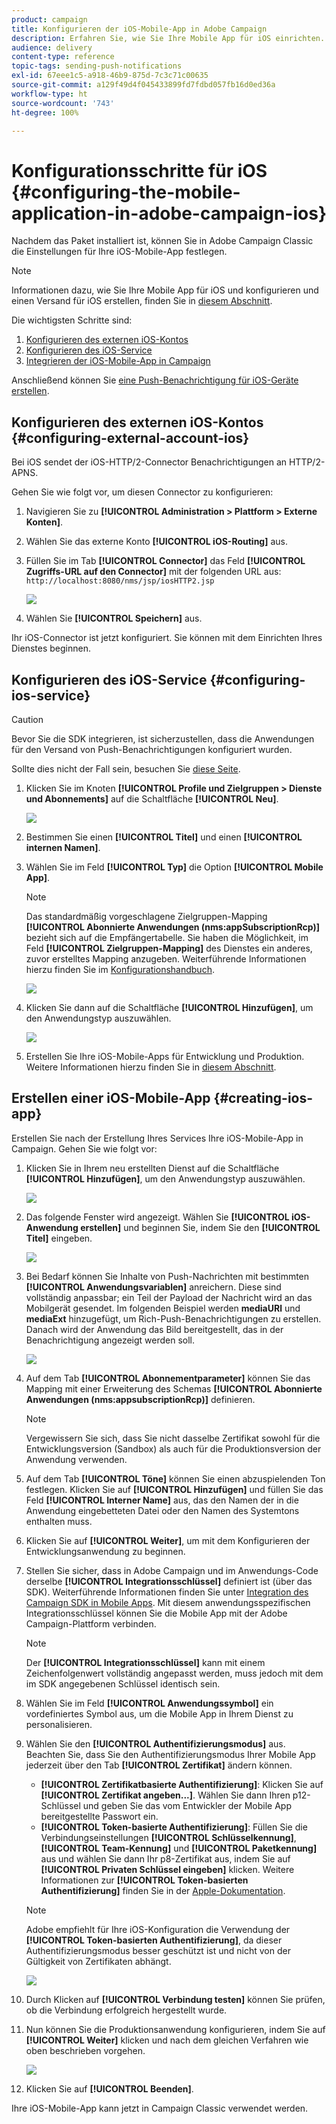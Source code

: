 ```yaml
---
product: campaign
title: Konfigurieren der iOS-Mobile-App in Adobe Campaign
description: Erfahren Sie, wie Sie Ihre Mobile App für iOS einrichten.
audience: delivery
content-type: reference
topic-tags: sending-push-notifications
exl-id: 67eee1c5-a918-46b9-875d-7c3c71c00635
source-git-commit: a129f49d4f045433899fd7fdbd057fb16d0ed36a
workflow-type: ht
source-wordcount: '743'
ht-degree: 100%

---
```


# Konfigurationsschritte für iOS {#configuring-the-mobile-application-in-adobe-campaign-ios}

Nachdem das Paket installiert ist, können Sie in Adobe Campaign Classic die Einstellungen für Ihre iOS-Mobile-App festlegen.

>[!NOTE]
>
>Informationen dazu, wie Sie Ihre Mobile App für iOS und konfigurieren und einen Versand für iOS erstellen, finden Sie in [diesem Abschnitt](configuring-the-mobile-application-android.md).

Die wichtigsten Schritte sind:

1. [Konfigurieren des externen iOS-Kontos](#configuring-external-account-ios)
1. [Konfigurieren des iOS-Service](#configuring-ios-service)
1. [Integrieren der iOS-Mobile-App in Campaign](#creating-ios-app)

Anschließend können Sie [eine Push-Benachrichtigung für iOS-Geräte erstellen](create-notifications-ios.md).


## Konfigurieren des externen iOS-Kontos {#configuring-external-account-ios}

Bei iOS sendet der iOS-HTTP/2-Connector Benachrichtigungen an HTTP/2-APNS.

Gehen Sie wie folgt vor, um diesen Connector zu konfigurieren:

1. Navigieren Sie zu **[!UICONTROL Administration > Plattform > Externe Konten]**.
1. Wählen Sie das externe Konto **[!UICONTROL iOS-Routing]** aus.
1. Füllen Sie im Tab **[!UICONTROL Connector]** das Feld **[!UICONTROL Zugriffs-URL auf den Connector]** mit der folgenden URL aus: ```http://localhost:8080/nms/jsp/iosHTTP2.jsp```

   ![](assets/nmac_connectors.png)

1. Wählen Sie **[!UICONTROL Speichern]** aus.

Ihr iOS-Connector ist jetzt konfiguriert. Sie können mit dem Einrichten Ihres Dienstes beginnen.

## Konfigurieren des iOS-Service {#configuring-ios-service}

>[!CAUTION]
>
>Bevor Sie die SDK integrieren, ist sicherzustellen, dass die Anwendungen für den Versand von Push-Benachrichtigungen konfiguriert wurden.
>
>Sollte dies nicht der Fall sein, besuchen Sie [diese Seite](https://developer.apple.com/documentation/usernotifications).

1. Klicken Sie im Knoten **[!UICONTROL Profile und Zielgruppen > Dienste und Abonnements]** auf die Schaltfläche **[!UICONTROL Neu]**.

   ![](assets/nmac_service_1.png)

1. Bestimmen Sie einen **[!UICONTROL Titel]** und einen **[!UICONTROL internen Namen]**.
1. Wählen Sie im Feld **[!UICONTROL Typ]** die Option **[!UICONTROL Mobile App]**.

   >[!NOTE]
   >
   >Das standardmäßig vorgeschlagene Zielgruppen-Mapping **[!UICONTROL Abonnierte Anwendungen (nms:appSubscriptionRcp)]** bezieht sich auf die Empfängertabelle. Sie haben die Möglichkeit, im Feld **[!UICONTROL Zielgruppen-Mapping]** des Dienstes ein anderes, zuvor erstelltes Mapping anzugeben. Weiterführende Informationen hierzu finden Sie im [Konfigurationshandbuch](../../configuration/using/about-custom-recipient-table.md).

   ![](assets/nmac_ios.png)

1. Klicken Sie dann auf die Schaltfläche **[!UICONTROL Hinzufügen]**, um den Anwendungstyp auszuwählen.

   ![](assets/nmac_service_2.png)

1. Erstellen Sie Ihre iOS-Mobile-Apps für Entwicklung und Produktion. Weitere Informationen hierzu finden Sie in [diesem Abschnitt](configuring-the-mobile-application.md#creating-ios-app).

## Erstellen einer iOS-Mobile-App {#creating-ios-app}

Erstellen Sie nach der Erstellung Ihres Services Ihre iOS-Mobile-App in Campaign. Gehen Sie wie folgt vor:

1. Klicken Sie in Ihrem neu erstellten Dienst auf die Schaltfläche **[!UICONTROL Hinzufügen]**, um den Anwendungstyp auszuwählen.

   ![](assets/nmac_service_2.png)

1. Das folgende Fenster wird angezeigt. Wählen Sie **[!UICONTROL iOS-Anwendung erstellen]** und beginnen Sie, indem Sie den **[!UICONTROL Titel]** eingeben.

   ![](assets/nmac_ios_2.png)

1. Bei Bedarf können Sie Inhalte von Push-Nachrichten mit bestimmten **[!UICONTROL Anwendungsvariablen]** anreichern. Diese sind vollständig anpassbar; ein Teil der Payload der Nachricht wird an das Mobilgerät gesendet.
Im folgenden Beispiel werden **mediaURl** und **mediaExt** hinzugefügt, um Rich-Push-Benachrichtigungen zu erstellen. Danach wird der Anwendung das Bild bereitgestellt, das in der Benachrichtigung angezeigt werden soll.

   ![](assets/nmac_ios_3.png)

1. Auf dem Tab **[!UICONTROL Abonnementparameter]** können Sie das Mapping mit einer Erweiterung des Schemas **[!UICONTROL Abonnierte Anwendungen (nms:appsubscriptionRcp)]** definieren.

   >[!NOTE]
   >
   >Vergewissern Sie sich, dass Sie nicht dasselbe Zertifikat sowohl für die Entwicklungsversion (Sandbox) als auch für die Produktionsversion der Anwendung verwenden.

1. Auf dem Tab **[!UICONTROL Töne]** können Sie einen abzuspielenden Ton festlegen. Klicken Sie auf **[!UICONTROL Hinzufügen]** und füllen Sie das Feld **[!UICONTROL Interner Name]** aus, das den Namen der in die Anwendung eingebetteten Datei oder den Namen des Systemtons enthalten muss.

1. Klicken Sie auf **[!UICONTROL Weiter]**, um mit dem Konfigurieren der Entwicklungsanwendung zu beginnen.

1. Stellen Sie sicher, dass in Adobe Campaign und im Anwendungs-Code derselbe **[!UICONTROL Integrationsschlüssel]** definiert ist (über das SDK). Weiterführende Informationen finden Sie unter [Integration des Campaign SDK in Mobile Apps](integrating-campaign-sdk-into-the-mobile-application.md). Mit diesem anwendungsspezifischen Integrationsschlüssel können Sie die Mobile App mit der Adobe Campaign-Plattform verbinden.

   >[!NOTE]
   >
   > Der **[!UICONTROL Integrationsschlüssel]** kann mit einem Zeichenfolgenwert vollständig angepasst werden, muss jedoch mit dem im SDK angegebenen Schlüssel identisch sein.

1. Wählen Sie im Feld **[!UICONTROL Anwendungssymbol]** ein vordefiniertes Symbol aus, um die Mobile App in Ihrem Dienst zu personalisieren.

1. Wählen Sie den **[!UICONTROL Authentifizierungsmodus]** aus. Beachten Sie, dass Sie den Authentifizierungsmodus Ihrer Mobile App jederzeit über den Tab **[!UICONTROL Zertifikat]** ändern können.
   * **[!UICONTROL Zertifikatbasierte Authentifizierung]**: Klicken Sie auf **[!UICONTROL Zertifikat angeben...]**. Wählen Sie dann Ihren p12-Schlüssel und geben Sie das vom Entwickler der Mobile App bereitgestellte Passwort ein.
   * **[!UICONTROL Token-basierte Authentifizierung]**: Füllen Sie die Verbindungseinstellungen **[!UICONTROL Schlüsselkennung]**, **[!UICONTROL Team-Kennung]** und **[!UICONTROL Paketkennung]** aus und wählen Sie dann Ihr p8-Zertifikat aus, indem Sie auf **[!UICONTROL Privaten Schlüssel eingeben]** klicken. Weitere Informationen zur **[!UICONTROL Token-basierten Authentifizierung]** finden Sie in der [Apple-Dokumentation](https://developer.apple.com/documentation/usernotifications/setting_up_a_remote_notification_server/establishing_a_token-based_connection_to_apns).

   >[!NOTE]
   >
   > Adobe empfiehlt für Ihre iOS-Konfiguration die Verwendung der **[!UICONTROL Token-basierten Authentifizierung]**, da dieser Authentifizierungsmodus besser geschützt ist und nicht von der Gültigkeit von Zertifikaten abhängt.

   ![](assets/nmac_ios_4.png)

1. Durch Klicken auf **[!UICONTROL Verbindung testen]** können Sie prüfen, ob die Verbindung erfolgreich hergestellt wurde.

1. Nun können Sie die Produktionsanwendung konfigurieren, indem Sie auf **[!UICONTROL Weiter]** klicken und nach dem gleichen Verfahren wie oben beschrieben vorgehen.

   ![](assets/nmac_ios_5.png)

1. Klicken Sie auf **[!UICONTROL Beenden]**.

Ihre iOS-Mobile-App kann jetzt in Campaign Classic verwendet werden.
